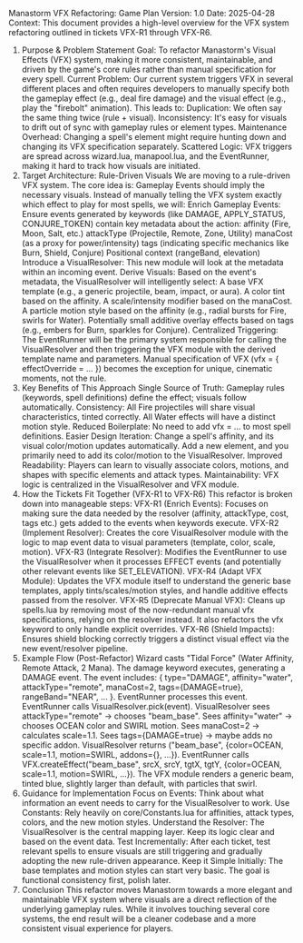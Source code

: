 Manastorm VFX Refactoring: Game Plan
Version: 1.0
Date: 2025-04-28
Context: This document provides a high-level overview for the VFX system refactoring outlined in tickets VFX-R1 through VFX-R6.
1. Purpose & Problem Statement
Goal: To refactor Manastorm's Visual Effects (VFX) system, making it more consistent, maintainable, and driven by the game's core rules rather than manual specification for every spell.
Current Problem: Our current system triggers VFX in several different places and often requires developers to manually specify both the gameplay effect (e.g., deal fire damage) and the visual effect (e.g., play the "firebolt" animation). This leads to:
Duplication: We often say the same thing twice (rule + visual).
Inconsistency: It's easy for visuals to drift out of sync with gameplay rules or element types.
Maintenance Overhead: Changing a spell's element might require hunting down and changing its VFX specification separately.
Scattered Logic: VFX triggers are spread across wizard.lua, manapool.lua, and the EventRunner, making it hard to track how visuals are initiated.
2. Target Architecture: Rule-Driven Visuals
We are moving to a rule-driven VFX system. The core idea is:
Gameplay Events should imply the necessary visuals.
Instead of manually telling the VFX system exactly which effect to play for most spells, we will:
Enrich Gameplay Events: Ensure events generated by keywords (like DAMAGE, APPLY_STATUS, CONJURE_TOKEN) contain key metadata about the action:
affinity (Fire, Moon, Salt, etc.)
attackType (Projectile, Remote, Zone, Utility)
manaCost (as a proxy for power/intensity)
tags (indicating specific mechanics like Burn, Shield, Conjure)
Positional context (rangeBand, elevation)
Introduce a VisualResolver: This new module will look at the metadata within an incoming event.
Derive Visuals: Based on the event's metadata, the VisualResolver will intelligently select:
A base VFX template (e.g., a generic projectile, beam, impact, or aura).
A color tint based on the affinity.
A scale/intensity modifier based on the manaCost.
A particle motion style based on the affinity (e.g., radial bursts for Fire, swirls for Water).
Potentially small additive overlay effects based on tags (e.g., embers for Burn, sparkles for Conjure).
Centralized Triggering: The EventRunner will be the primary system responsible for calling the VisualResolver and then triggering the VFX module with the derived template name and parameters. Manual specification of VFX (vfx = { effectOverride = ... }) becomes the exception for unique, cinematic moments, not the rule.
3. Key Benefits of This Approach
Single Source of Truth: Gameplay rules (keywords, spell definitions) define the effect; visuals follow automatically.
Consistency: All Fire projectiles will share visual characteristics, tinted correctly. All Water effects will have a distinct motion style.
Reduced Boilerplate: No need to add vfx = ... to most spell definitions.
Easier Design Iteration: Change a spell's affinity, and its visual color/motion updates automatically. Add a new element, and you primarily need to add its color/motion to the VisualResolver.
Improved Readability: Players can learn to visually associate colors, motions, and shapes with specific elements and attack types.
Maintainability: VFX logic is centralized in the VisualResolver and VFX module.
4. How the Tickets Fit Together (VFX-R1 to VFX-R6)
This refactor is broken down into manageable steps:
VFX-R1 (Enrich Events): Focuses on making sure the data needed by the resolver (affinity, attackType, cost, tags etc.) gets added to the events when keywords execute.
VFX-R2 (Implement Resolver): Creates the core VisualResolver module with the logic to map event data to visual parameters (template, color, scale, motion).
VFX-R3 (Integrate Resolver): Modifies the EventRunner to use the VisualResolver when it processes EFFECT events (and potentially other relevant events like SET_ELEVATION).
VFX-R4 (Adapt VFX Module): Updates the VFX module itself to understand the generic base templates, apply tints/scales/motion styles, and handle additive effects passed from the resolver.
VFX-R5 (Deprecate Manual VFX): Cleans up spells.lua by removing most of the now-redundant manual vfx specifications, relying on the resolver instead. It also refactors the vfx keyword to only handle explicit overrides.
VFX-R6 (Shield Impacts): Ensures shield blocking correctly triggers a distinct visual effect via the new event/resolver pipeline.
5. Example Flow (Post-Refactor)
Wizard casts "Tidal Force" (Water Affinity, Remote Attack, 2 Mana).
The damage keyword executes, generating a DAMAGE event.
The event includes: { type="DAMAGE", affinity="water", attackType="remote", manaCost=2, tags={DAMAGE=true}, rangeBand="NEAR", ... }.
EventRunner processes this event.
EventRunner calls VisualResolver.pick(event).
VisualResolver sees attackType="remote" -> chooses "beam_base". Sees affinity="water" -> chooses OCEAN color and SWIRL motion. Sees manaCost=2 -> calculates scale=1.1. Sees tags={DAMAGE=true} -> maybe adds no specific addon.
VisualResolver returns ("beam_base", {color=OCEAN, scale=1.1, motion=SWIRL, addons={}, ...}).
EventRunner calls VFX.createEffect("beam_base", srcX, srcY, tgtX, tgtY, {color=OCEAN, scale=1.1, motion=SWIRL, ...}).
The VFX module renders a generic beam, tinted blue, slightly larger than default, with particles that swirl.
6. Guidance for Implementation
Focus on Events: Think about what information an event needs to carry for the VisualResolver to work.
Use Constants: Rely heavily on core/Constants.lua for affinities, attack types, colors, and the new motion styles.
Understand the Resolver: The VisualResolver is the central mapping layer. Keep its logic clear and based on the event data.
Test Incrementally: After each ticket, test relevant spells to ensure visuals are still triggering and gradually adopting the new rule-driven appearance.
Keep it Simple Initially: The base templates and motion styles can start very basic. The goal is functional consistency first, polish later.
7. Conclusion
This refactor moves Manastorm towards a more elegant and maintainable VFX system where visuals are a direct reflection of the underlying gameplay rules. While it involves touching several core systems, the end result will be a cleaner codebase and a more consistent visual experience for players.